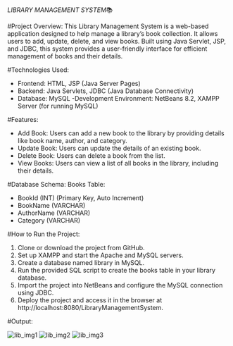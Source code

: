 *LIBRARY MANAGEMENT SYSTEM*📚

#Project Overview:
This Library Management System is a web-based application designed to help manage a library’s book collection. It allows users to add, update, delete, and view books. Built using Java Servlet, JSP, and JDBC, this system provides a user-friendly interface for efficient management of books and their details.


#Technologies Used:

- Frontend:
   HTML,
   JSP (Java Server Pages)
- Backend:
   Java Servlets,
   JDBC (Java Database Connectivity)
- Database:
   MySQL
-Development Environment:
   NetBeans 8.2, 
   XAMPP Server (for running MySQL)

#Features:
- Add Book: Users can add a new book to the library by providing details like book name, author, and category.
- Update Book: Users can update the details of an existing book.
- Delete Book: Users can delete a book from the list.
- View Books: Users can view a list of all books in the library, including their details.

#Database Schema:
 Books Table:
  - BookId (INT) (Primary Key, Auto Increment)
  - BookName (VARCHAR)
  - AuthorName (VARCHAR)
  - Category (VARCHAR)

#How to Run the Project:
1. Clone or download the project from GitHub.
2. Set up XAMPP and start the Apache and MySQL servers.
3. Create a database named library in MySQL.
4. Run the provided SQL script to create the books table in your library database.
5. Import the project into NetBeans and configure the MySQL connection using JDBC.
6. Deploy the project and access it in the browser at http://localhost:8080/LibraryManagementSystem.

#Output:


![lib_img1](https://github.com/user-attachments/assets/cc532af2-4880-4517-87a8-bce808841e62)
![lib_img2](https://github.com/user-attachments/assets/1687aeaf-9528-4d71-b5d2-81c987840e41)
![lib_img3](https://github.com/user-attachments/assets/278ec3c0-68f2-4d1c-9075-b452faabfd71)

